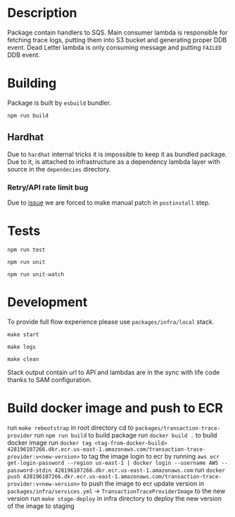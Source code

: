 # Description

Package contain handlers to SQS.
Main consumer lambda is responsible for fetching trace logs, putting them into S3 bucket and generating proper DDB event.
Dead Letter lambda is only consuming message and putting `FAILED` DDB event.

# Building

Package is built by `esbuild` bundler.

`npm run build`

## Hardhat

Due to `hardhat` internal tricks it is impossible to keep it as bundled package. Due to it, is attached to infrastructure as
a dependency lambda layer with source in the `dependecies` directory.

### Retry/API rate limit bug

Due to [issue](https://github.com/NomicFoundation/hardhat/issues/3501) we are forced to make manual patch in `postinstall` step.

# Tests

`npm run test`

`npm run unit`

`npm run unit-watch`

# Development

To provide full flow experience please use `packages/infra/local` stack.

`make start`

`make logs`

`make clean`

Stack output contain url to API and lambdas are in the sync with life code thanks to SAM configuration.

# Build docker image and push to ECR

run `make rebootstrap` in root directory
cd to `packages/transaction-trace-provider`
run `npm run build` to build package
run `docker build .` to build docker image
run `docker tag <tag-from-docker-build> 428196107266.dkr.ecr.us-east-1.amazonaws.com/transaction-trace-provider:v<new-version>` to tag the image
login to ecr by running `aws ecr get-login-password --region us-east-1 | docker login --username AWS --password-stdin 428196107266.dkr.ecr.us-east-1.amazonaws.com`
run `docker push 428196107266.dkr.ecr.us-east-1.amazonaws.com/transaction-trace-provider:v<new-version>` to push the image to ecr
update version in `packages/infra/services.yml` -> `TransactionTraceProviderImage` to the new version
run `make stage-deploy` in infra directory to deploy the new version of the image to staging